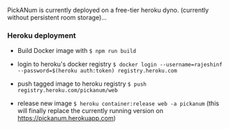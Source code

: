 

PickANum is currently deployed on a free-tier heroku dyno. (currently without persistent room storage)...



### Heroku deployment

* Build Docker image with ```$ npm run build```

* login to heroku's docker registry ```$ docker login --username=rajeshinf --password=$(heroku auth:token) registry.heroku.com``` 

* push tagged image to heroku registry ```$ push registry.heroku.com/pickanum/web```

* release new image ```$ heroku container:release web -a pickanum``` (this will finally replace the currently running version on https://pickanum.herokuapp.com)


 
